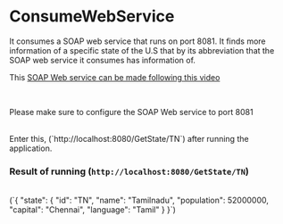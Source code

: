 # ConsumeWebService

It consumes a SOAP web service that runs on port 8081. It finds more information of a specific state of the U.S that by its abbreviation that the SOAP web service it consumes has information of.
<br/>
<p>This <a href="https://www.youtube.com/watch?v=SiFSNtDAIS0">SOAP Web service can be made following this video</a><p>
<br/>
<p> Please make sure to configure the SOAP Web service to port 8081</p>
<br/>
Enter this, (`http://localhost:8080/GetState/TN`) after running the application.

### Result of running (`http://localhost:8080/GetState/TN`) 
</br>
(`{
    "state": {
        "id": "TN",
        "name": "Tamilnadu",
        "population": 52000000,
        "capital": "Chennai",
        "language": "Tamil"
    }
}`)
